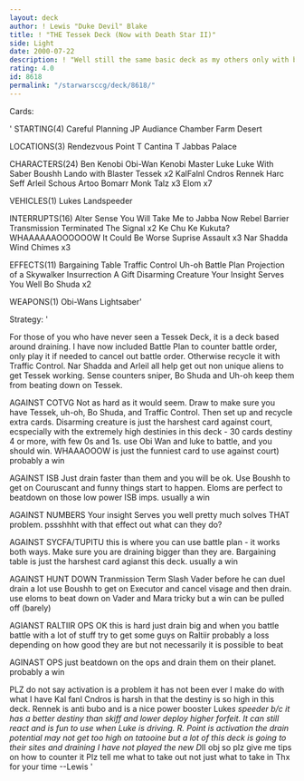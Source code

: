 ```yaml
---
layout: deck
author: ! Lewis "Duke Devil" Blake
title: ! "THE Tessek Deck (Now with Death Star II)"
side: Light
date: 2000-07-22
description: ! "Well still the same basic deck as my others only with battle order protection."
rating: 4.0
id: 8618
permalink: "/starwarsccg/deck/8618/"
---
```

Cards: 

' STARTING(4)
Careful Planning
JP Audiance Chamber
Farm
Desert

 LOCATIONS(3)
Rendezvous Point
T Cantina
T Jabbas Palace

 CHARACTERS(24)
Ben Kenobi
Obi-Wan Kenobi
Master Luke
Luke With Saber
Boushh
Lando with Blaster
Tessek x2
KalFalnl Cndros
Rennek
Harc Seff
Arleil Schous
Artoo
Bomarr Monk
Talz x3
Elom x7

 VEHICLES(1)
Lukes Landspeeder

 INTERRUPTS(16)
Alter
Sense
You Will Take Me to Jabba Now
Rebel Barrier
Transmission Terminated
The Signal x2
Ke Chu Ke Kukuta?
WHAAAAAAOOOOOOW
It Could Be Worse
Suprise Assault x3
Nar Shadda Wind Chimes x3

 EFFECTS(11)
Bargaining Table
Traffic Control
Uh-oh
Battle Plan
Projection of a Skywalker
Insurrection
A Gift
Disarming Creature
Your Insight Serves You Well
Bo Shuda x2

 WEAPONS(1)
Obi-Wans Lightsaber'

Strategy: '

For those of you who have never seen a Tessek Deck, it is a deck based around draining.  I have now included Battle Plan to counter battle order, only play it if needed to cancel out battle order. Otherwise recycle it with Traffic Control.
Nar Shadda and Arleil all help get out non unique aliens to get Tessek working.  Sense counters sniper, Bo Shuda and Uh-oh keep them from beating down on Tessek.



AGAINST COTVG
Not as hard as it would seem.  Draw to make sure you have Tessek, uh-oh, Bo Shuda, and Traffic Control.  Then set up and recycle extra cards.  Disarming creature is just the harshest card against court, ecspecially with the extremely high destinies in this deck - 30 cards destiny 4 or more, with few 0s and 1s.
use Obi Wan and luke to battle, and you should win.
WHAAAOOOW is just the funniest card to use against court)
probably a win

AGAINST ISB
Just drain faster than them and you will be ok.  Use Boushh to get on Couruscant and funny things start to happen.
Eloms are perfect to beatdown on those low power ISB imps.
usually a win

AGAINST NUMBERS
Your insight Serves you well pretty much solves THAT problem.
pssshhht with that effect out what can they do?

AGAINST SYCFA/TUPITU
this is where you can use battle plan - it works both ways.  Make sure you are draining bigger than they are.
Bargaining table is just the harshest card agianst this deck.
usually a win

AGAINST HUNT DOWN
Tranmission Term
Slash Vader before he can duel
drain a lot
use Boushh to get on Executor and cancel visage and then drain.
use eloms to beat down on Vader and Mara
tricky but a win can be pulled off (barely)

AGIANST RALTIIR OPS
OK this is hard
just drain big and when you battle battle with a lot of stuff
try to get some guys on Raltiir
probably a loss depending on how good they are but not necessarily it is possible to beat

AGINAST OPS
just beatdown on the ops and drain them on their planet.
probably a win



PLZ do not say activation is a problem it has not been ever I make do with what I have
Kal fanl Cndros is harsh in that the destiny is so high in this deck.
Rennek is anti bubo and is a nice power booster
Luke*s speeder b/c it has a better destiny than skiff and lower deploy higher forfeit.	It can still react and is fun to use when Luke is driving.
R. Point is activation
the drain potential may not get too high on tatooine but a lot of this deck is going to their sites and draining
I have not played the new D*II obj so plz give me tips on how to counter it
Plz tell me what to take out not just what to take in
Thx for your time
--Lewis
'
